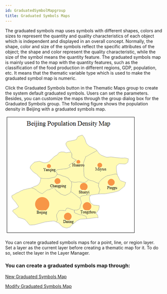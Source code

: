 ```yaml
---
id: GraduatedSymbolMapgroup
title: Graduated Symbols Maps
---
```

The graduated symbols map uses symbols with different shapes, colors and sizes
to represent the quantity and quality characteristics of each object which is
independent and displayed in an overall concept. Normally, the shape, color
and size of the symbols reflect the specific attributes of the object; the
shape and color represent the quality characteristic, while the size of the
symbol means the quantity feature. The graduated symbols map is mainly used to
the map with the quantity features, such as the classification of the food
production in different regions, GDP, population, etc. It means that the
thematic variable type which is used to make the graduated symbol map is
numeric.

Click the Graduated Symbols button in the Thematic Maps group to create the
system default graduated symbols. Users can set the parameters. Besides, you
can customize the maps through the group dialog box for the Graduated Symbols
group. The following figure shows the population density in Beijing with a
graduated symbols map.

![](img/GraduatedSymbolMapTheme.png)  
  
You can create graduated symbols maps for a point, line, or region layer. Set
a layer as the current layer before creating a thematic map for it. To do so,
select the layer in the Layer Manager.

### You can create a graduated symbols map through:

[New Graduated Symbols Map](GraduatedSymbolMapDefault)

[Modify Graduated Symbols Map](GraduatedSymbolMapGroupDia)
